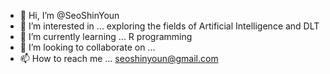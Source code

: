 - 👋 Hi, I’m @SeoShinYoun
- 👀 I’m interested in ... exploring the fields of Artificial Intelligence and DLT
- 🌱 I’m currently learning ... R programming
- 💞️ I’m looking to collaborate on ... 
- 📫 How to reach me ... seoshinyoun@gmail.com

<!---
SeoShinYoun/SeoShinYoun is a ✨ special ✨ repository because its `README.md` (this file) appears on your GitHub profile.
You can click the Preview link to take a look at your changes.
--->
